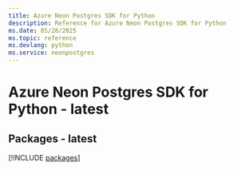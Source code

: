 ```yaml
---
title: Azure Neon Postgres SDK for Python
description: Reference for Azure Neon Postgres SDK for Python
ms.date: 05/28/2025
ms.topic: reference
ms.devlang: python
ms.service: neonpostgres
---
```

# Azure Neon Postgres SDK for Python - latest
## Packages - latest
[!INCLUDE [packages](neon-postgres-index.md)]